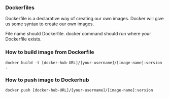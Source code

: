 ### Dockerfiles
Dockerfile is a declarative way of creating our own images. Docker will give us some syntax to create our own images.

File name should Dockerfile. docker command should run where your Dockerfile exists.

### How to build image from Dockerfile
```
docker build -t [docker-hub-URL]/[your-username]/[image-name]:version .
```
### How to push image to Dockerhub
```
docker push [docker-hub-URL]/[your-username]/[image-name]:version
```
